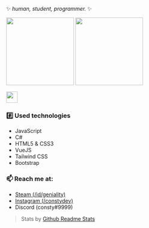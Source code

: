 ✨ _human, student, programmer._ ✨
<p>  
<!-- GitHub Stats -->  
<img height="180em" src="https://github-readme-stats.vercel.app/api?username=constyy&include_all_commits=true&show_icons=true&hide_border=true&count_private=true&theme=gruvbox" />
<!-- Most Used Languages -->  
<img height="180em" src="https://github-readme-stats.vercel.app/api/top-langs/?username=constyy&include_all_commits=true&count_private=true&show_icons=true&hide_border=true&layout=compact&hide=lua&langs_count=8&theme=gruvbox"/>  
</p>
<p><img height="30em" src="https://komarev.com/ghpvc/?username=constyy&color=blueviolet"/>  </p>


### :hash: Used technologies
- JavaScript
- C#
- HTML5 & CSS3
- VueJS
- Tailwind CSS
- Bootstrap

### 📫 Reach me at:
- [Steam (/id/geniality)](https://steamcommunity.com/id/geniality/)
- [Instagram (/constydev)](https://instagram.com/constydev/)
- Discord (consty#9999)

> Stats by [Github Readme Stats](https://github.com/anuraghazra/github-readme-stats)
<!--
**constyy/constyy** is a ✨ _special_ ✨ repository because its `README.md` (this file) appears on your GitHub profile.

Here are some ideas to get you started:

- 🔭 I’m currently working on ...
- 🌱 I’m currently learning ...
- 👯 I’m looking to collaborate on ...
- 🤔 I’m looking for help with ...
- 💬 Ask me about ...
- 📫 How to reach me: ...
- 😄 Pronouns: ...
- ⚡ Fun fact: ...
-->
